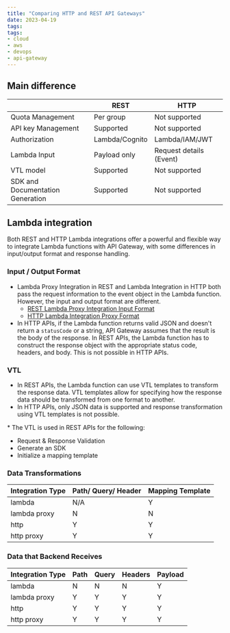 ```yaml
---
title: "Comparing HTTP and REST API Gateways"
date: 2023-04-19
tags:
tags:
- cloud
- aws
- devops
- api-gateway
---
```


## Main difference

|                            | REST                                            | HTTP                          |
| -------------------------- | ----------------------------------------------- | ----------------------------- |
| Quota Management           | Per group                                       | Not supported                 |
| API key Management         | Supported                                       | Not supported                 |
| Authorization              | Lambda/Cognito                                  | Lambda/IAM/JWT                |
| Lambda Input               | Payload only                                    | Request details (Event)       |
| VTL model                  | Supported                                       | Not supported                 |
| SDK and Documentation Generation      | Supported                                       | Not supported    

## Lambda integration

Both REST and HTTP Lambda integrations offer a powerful and flexible way to integrate Lambda functions with API Gateway, with some differences in input/output format and response handling.


### Input / Output Format
- Lambda Proxy Integration in REST and Lambda Integration in HTTP both pass the request information to the event object in the Lambda function. However, the input and output format are different.
    - [REST Lambda Proxy Integration Input Format](https://docs.aws.amazon.com/apigateway/latest/developerguide/set-up-lambda-proxy-integrations.html#api-gateway-simple-proxy-for-lambda-input-format)
    - [HTTP Lambda Integration Proxy Format](https://docs.aws.amazon.com/apigateway/latest/developerguide/http-api-develop-integrations-lambda.html#http-api-develop-integrations-lambda.proxy-format)
- In HTTP APIs, if the Lambda function returns valid JSON and doesn't return a `statusCode` or a string, API Gateway assumes that the result is the body of the response. In REST APIs, the Lambda function has to construct the response object with the appropriate status code, headers, and body. This is not possible in HTTP APIs.

### VTL
- In REST APIs, the Lambda function can use VTL templates to transform the response data. VTL templates allow for specifying how the response data should be transformed from one format to another. 
- In HTTP APIs, only JSON data is supported and response transformation using VTL templates is not possible.


\* The VTL is used in REST APIs for the following:
- Request & Response Validation
- Generate an SDK
- Initialize a mapping template


### Data Transformations

| Integration Type | Path/ Query/ Header | Mapping Template |
| --- | --- | --- |
| lambda | N/A | Y |
| lambda proxy | N | N |
| http | Y | Y |
| http proxy | Y | Y |

### Data that Backend Receives

| Integration Type | Path | Query | Headers | Payload |
| --- | --- | --- | --- | --- |
| lambda | N | N | N | Y |
| lambda proxy | Y | Y | Y | Y |
| http | Y | Y | Y | Y |
| http proxy | Y | Y | Y | Y |